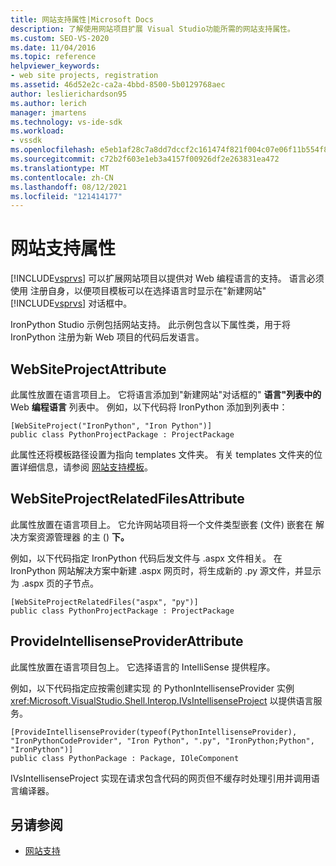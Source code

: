 ```yaml
---
title: 网站支持属性|Microsoft Docs
description: 了解使用网站项目扩展 Visual Studio功能所需的网站支持属性。
ms.custom: SEO-VS-2020
ms.date: 11/04/2016
ms.topic: reference
helpviewer_keywords:
- web site projects, registration
ms.assetid: 46d52e2c-ca2a-4bbd-8500-5b0129768aec
author: leslierichardson95
ms.author: lerich
manager: jmartens
ms.technology: vs-ide-sdk
ms.workload:
- vssdk
ms.openlocfilehash: e5eb1af28c7a8dd7dccf2c161474f821f004c07e06f11b554f898190971837a0
ms.sourcegitcommit: c72b2f603e1eb3a4157f00926df2e263831ea472
ms.translationtype: MT
ms.contentlocale: zh-CN
ms.lasthandoff: 08/12/2021
ms.locfileid: "121414177"
---
```

# <a name="web-site-support-attributes"></a>网站支持属性
[!INCLUDE[vsprvs](../../code-quality/includes/vsprvs_md.md)] 可以扩展网站项目以提供对 Web 编程语言的支持。 语言必须使用 注册自身，以便项目模板可以在选择语言时显示在"新建网站" [!INCLUDE[vsprvs](../../code-quality/includes/vsprvs_md.md)] 对话框中。 

IronPython Studio 示例包括网站支持。 此示例包含以下属性类，用于将 IronPython 注册为新 Web 项目的代码后发语言。

## <a name="websiteprojectattribute"></a>WebSiteProjectAttribute
 此属性放置在语言项目上。 它将语言添加到"新建网站"对话框的" **语言"列表中的** Web **编程语言** 列表中。 例如，以下代码将 IronPython 添加到列表中：

```
[WebSiteProject("IronPython", "Iron Python")]
public class PythonProjectPackage : ProjectPackage
```

 此属性还将模板路径设置为指向 templates 文件夹。 有关 templates 文件夹的位置详细信息，请参阅 [网站支持模板](../../extensibility/internals/web-site-support-templates.md)。

## <a name="websiteprojectrelatedfilesattribute"></a>WebSiteProjectRelatedFilesAttribute
 此属性放置在语言项目上。 它允许网站项目将一个文件类型嵌套 (文件) 嵌套在 解决方案资源管理器 的主 () **下。**

 例如，以下代码指定 IronPython 代码后发文件与 .aspx 文件相关。 在 IronPython 网站解决方案中新建 .aspx 网页时，将生成新的 .py 源文件，并显示为 .aspx 页的子节点。

```
[WebSiteProjectRelatedFiles("aspx", "py")]
public class PythonProjectPackage : ProjectPackage
```

## <a name="provideintellisenseproviderattribute"></a>ProvideIntellisenseProviderAttribute
 此属性放置在语言项目包上。 它选择语言的 IntelliSense 提供程序。

 例如，以下代码指定应按需创建实现 的 PythonIntellisenseProvider 实例 <xref:Microsoft.VisualStudio.Shell.Interop.IVsIntellisenseProject> 以提供语言服务。

```
[ProvideIntellisenseProvider(typeof(PythonIntellisenseProvider), "IronPythonCodeProvider", "Iron Python", ".py", "IronPython;Python", "IronPython")]
public class PythonPackage : Package, IOleComponent
```

 IVsIntellisenseProject 实现在请求包含代码的网页但不缓存时处理引用并调用语言编译器。

## <a name="see-also"></a>另请参阅
- [网站支持](../../extensibility/internals/web-site-support.md)
